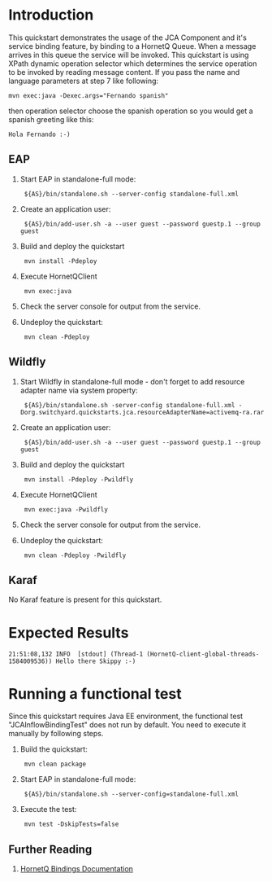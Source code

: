 Introduction
============
This quickstart demonstrates the usage of the JCA Component and it's service
binding feature, by binding to a HornetQ Queue. When a message arrives in this
queue the service will be invoked.  This quickstart is using XPath dynamic
operation selector which determines the service operation to be invoked by
reading message content. If you pass the name and language parameters at step 7
like following:

    mvn exec:java -Dexec.args="Fernando spanish"

then operation selector choose the spanish operation so you would get a spanish greeting like this:

    Hola Fernando :-)


EAP
----------
1. Start EAP in standalone-full mode:

        ${AS}/bin/standalone.sh --server-config standalone-full.xml

2. Create an application user:

        ${AS}/bin/add-user.sh -a --user guest --password guestp.1 --group guest

3. Build and deploy the quickstart

        mvn install -Pdeploy

4. Execute HornetQClient

        mvn exec:java

5. Check the server console for output from the service.

6. Undeploy the quickstart:

        mvn clean -Pdeploy


Wildfly
----------
1. Start Wildfly in standalone-full mode - don't forget to add resource adapter name via system property:

        ${AS}/bin/standalone.sh -server-config standalone-full.xml -Dorg.switchyard.quickstarts.jca.resourceAdapterName=activemq-ra.rar

2. Create an application user:

        ${AS}/bin/add-user.sh -a --user guest --password guestp.1 --group guest

3. Build and deploy the quickstart

        mvn install -Pdeploy -Pwildfly

4. Execute HornetQClient

        mvn exec:java -Pwildfly

5. Check the server console for output from the service.

6. Undeploy the quickstart:

        mvn clean -Pdeploy -Pwildfly


Karaf
----------
No Karaf feature is present for this quickstart.


Expected Results
================
```
21:51:08,132 INFO  [stdout] (Thread-1 (HornetQ-client-global-threads-1584009536)) Hello there Skippy :-)
```

Running a functional test
=========================

Since this quickstart requires Java EE environment, the functional test
"JCAInflowBindingTest" does not run by default. You need to execute it manually
by following steps.

1. Build the quickstart:

        mvn clean package

2. Start EAP in standalone-full mode:

        ${AS}/bin/standalone.sh --server-config=standalone-full.xml

3. Execute the test:

        mvn test -DskipTests=false

## Further Reading

1. [HornetQ Bindings Documentation](https://docs.jboss.org/author/display/SWITCHYARD/JCA)
